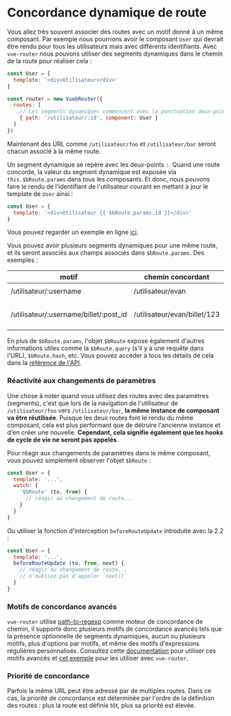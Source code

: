 # Concordance dynamique de route

Vous allez très souvent associer des routes avec un motif donné à un même composant. Par exemple nous pourrions avoir le composant `User` qui devrait être rendu pour tous les utilisateurs mais avec différents identifiants. Avec `vue-router` nous pouvons utiliser des segments dynamiques dans le chemin de la route pour réaliser cela :

``` js
const User = {
  template: '<div>Utilisateur</div>'
}

const router = new VuebRouter({
  routes: [
    // Les segments dynamiques commencent avec la ponctuation deux-points
    { path: '/utilisateur/:id', component: User }
  ]
})
```

Maintenant des URL comme `/utilisateur/foo` et `/utilisateur/bar` seront chacun associé à la même route.

Un segment dynamique se repère avec les deux-points `:`. Quand une route concorde, la valeur du segment dynamique est exposée via `this.$bRoute.params` dans tous les composants. Et donc, nous pouvons faire le rendu de l'identifiant de l'utilisateur courant en mettant à jour le template de `User` ainsi :

``` js
const User = {
  template: '<div>Utilisateur {{ $bRoute.params.id }}</div>'
}
```

Vous pouvez regarder un exemple en ligne [ici](https://jsfiddle.net/yyx990803/4xfa2f19/).

Vous pouvez avoir plusieurs segments dynamiques pour une même route, et ils seront associés aux champs associés dans `$bRoute.params`. Des exemples :

| motif | chemin concordant | $bRoute.params |
|---------|------|--------|
| /utilisateur/:username | /utilisateur/evan | `{ username: 'evan' }` |
| /utilisateur/:username/billet/:post_id | /utilisateur/evan/billet/123 | `{ username: 'evan', post_id: '123' }` |

En plus de `$bRoute.params`, l'objet `$bRoute` expose également d'autres informations utiles comme la `$bRoute.query` (s'il y a une requête dans l'URL), `$bRoute.hash`, etc. Vous pouvez accéder à tous les détails de cela dans la [référence de l'API](../api/route-object.md).

### Réactivité aux changements de paramètres

Une chose à noter quand vous utilisez des routes avec des paramètres (segments), c'est que lors de la navigation de l'utilisateur de `/utilisateur/foo` vers `/utilisateur/bar`, **la même instance de composant va être réutilisée**. Puisque les deux routes font le rendu du même composant, cela est plus performant que de détruire l'ancienne instance et d'en créer une nouvelle. **Cependant, cela signifie également que les hooks de cycle de vie ne seront pas appelés**.

Pour réagir aux changements de paramètres dans le même composant, vous pouvez simplement observer l'objet `$bRoute` :

``` js
const User = {
  template: '...',
  watch: {
    '$bRoute' (to, from) {
      // réagir au changement de route...
    }
  }
}
```

Ou utiliser la fonction d'interception `beforeRouteUpdate` introduite avec la 2.2 :

``` js
const User = {
  template: '...',
  beforeRouteUpdate (to, from, next) {
    // réagir au changement de route...
    // n'oubliez pas d'appeler `next()`
  }
}
```

### Motifs de concordance avancés

`vue-router` utilise [path-to-regexp](https://github.com/pillarjs/path-to-regexp) comme moteur de concordance de chemin, il supporte donc plusieurs motifs de concordance avancés tels que la présence optionnelle de segments dynamiques, aucun ou plusieurs motifs, plus d'options par motifs, et même des motifs d'expressions régulières personnalisés. Consultez cette [documentation](https://github.com/pillarjs/path-to-regexp#parameters) pour utiliser ces motifs avancés et [cet exemple](https://github.com/vuejs/vue-router/blob/dev/examples/route-matching/app.js) pour les utiliser avec `vue-router`.

### Priorité de concordance

Parfois la même URL peut être adressé par de multiples routes. Dans ce cas, la priorité de concordance est déterminée par l'ordre de la définition des routes : plus la route est définie tôt, plus sa priorité est élevée.
